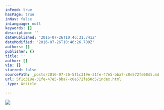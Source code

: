 ```yaml
---
inFeed: true
hasPage: true
inNav: false
inLanguage: null
keywords: []
description: ''
datePublished: '2016-07-26T10:46:31.741Z'
dateModified: '2016-07-26T10:46:26.709Z'
authors: []
publisher: {}
title: ''
author: []
via: {}
starred: false
sourcePath: _posts/2016-07-26-5f1c319e-31fe-47e5-bba7-c0e572fe50d5.md
url: 5f1c319e-31fe-47e5-bba7-c0e572fe50d5/index.html
_type: Article

---
```

![](https://the-grid-user-content.s3-us-west-2.amazonaws.com/e052dd79-1c9d-4e08-aa6b-a42834db386e.png)